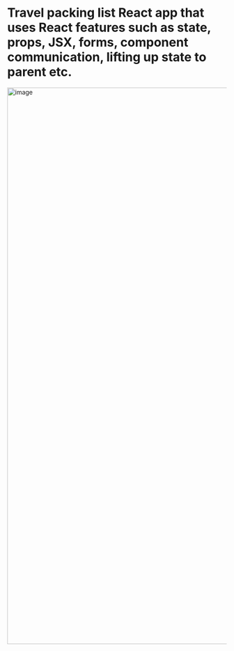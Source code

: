 # Travel packing list React app that uses React features such as state, props, JSX, forms, component communication, lifting up state to parent etc. 

<img width="1279" alt="image" src="https://github.com/user-attachments/assets/78469804-7fcf-410b-83da-ad3dbad2497e" />
